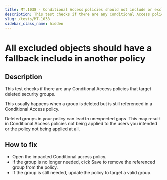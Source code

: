 ```yaml
---
title: MT.1038 - Conditional Access policies should not include or exclude deleted groups.
description: This test checks if there are any Conditional Access policies that target deleted security groups.
slug: /tests/MT.1038
sidebar_class_name: hidden
---
```


# All excluded objects should have a fallback include in another policy

## Description

This test checks if there are any Conditional Access policies that target deleted security groups.

This usually happens when a group is deleted but is still referenced in a Conditional Access policy.

Deleted groups in your policy can lead to unexpected gaps. This may result in Conditional Access policies not being applied to the users you intended or the policy not being applied at all.

## How to fix

* Open the impacted Conditional access policy.
* If the group is no longer needed, click Save to remove the referenced group from the policy.
* If the group is still needed, update the policy to target a valid group.
